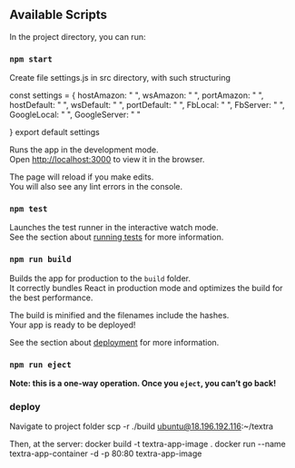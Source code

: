 ## Available Scripts

In the project directory, you can run:

### `npm start`

Create file settings.js in src directory, with such structuring

const settings = {
    hostAmazon: " ",
    wsAmazon: " ",
    portAmazon: " ",
    hostDefault: " ",
    wsDefault: " ",
    portDefault: " ",
    FbLocal: " ",
    FbServer: " ",
    GoogleLocal: " ",
    GoogleServer: " "

}
export default settings

Runs the app in the development mode.<br>
Open [http://localhost:3000](http://localhost:3000) to view it in the browser.

The page will reload if you make edits.<br>
You will also see any lint errors in the console.

### `npm test`

Launches the test runner in the interactive watch mode.<br>
See the section about [running tests](#running-tests) for more information.

### `npm run build`

Builds the app for production to the `build` folder.<br>
It correctly bundles React in production mode and optimizes the build for the best performance.

The build is minified and the filenames include the hashes.<br>
Your app is ready to be deployed!

See the section about [deployment](#deployment) for more information.

### `npm run eject`

**Note: this is a one-way operation. Once you `eject`, you can’t go back!**


### deploy

Navigate to project folder
scp -r ./build ubuntu@18.196.192.116:~/textra

Then, at the server:
docker build -t textra-app-image .
docker run --name textra-app-container -d -p 80:80 textra-app-image
